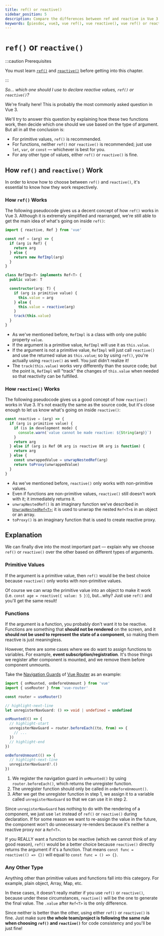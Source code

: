 ```yaml
---
title: ref() or reactive()
sidebar_position: 5
description: Compare the differences between ref and reactive in Vue 3.
keywords: [piesdoc, vue3, vue ref(), vue reactive(), vue ref() or reactive()]
---
```


# `ref()` or `reactive()`

:::caution Prerequisites

You must learn [`ref()`](./ref-and-ref#what-is-ref) and [`reactive()`](./reactive#what-is-reactive) before getting into this chapter.

:::

*So... which one should I use to declare reactive values, `ref()` or `reactive()`?*

We're finally here! This is probably the most commonly asked question in Vue 3.

We'll try to answer this question by explaining how these two functions work, then decide which one should we use based on the type of argument. But all in all the conclusion is:

- For primitive values, `ref()` is recommended.
- For functions, neither `ref()` nor `reactive()` is recommended; just use `let`, `var`, or `const` — whichever is best for you.
- For any other type of values, either `ref()` or `reactive()` is fine.

## How `ref()` and `reactive()` Work

In order to know how to choose between `ref()` and `reactive()`, it's essential to know how they work respectively.

### How `ref()` Works

The following pseudocode gives us a decent concept of how `ref()` works in Vue 3. Although it is extremely simplified and rearranged, we're still able to get the main idea of what's going on inside `ref()`:

```ts showLineNumbers
import { reactive, Ref } from 'vue'

const ref = (arg) => {
  if (arg is Ref) {
    return arg
  } else {
    return new RefImpl(arg)
  }
}

class RefImp<T> implements Ref<T> {
  public value: T

  constructor(arg: T) {
    if (arg is primitive value) {
      this.value = arg
    } else {
      this.value = reactive(arg)
    }
    track(this.value)
  }
}
```

- As we've mentioned before, `RefImpl` is a class with only one public property `value`.
- If the argument is a primitive value, `RefImpl` will use it as `this.value`.
- If the argument is not a primitive value, `RefImpl` will just call `reactive()` and use the returned value as `this.value`; so by using `ref()`, you're actually using `reactive()` as well. You just didn't realize it!
- The `track(this.value)` works very differently than the source code; but the point is, `RefImpl` will "track" the changes of `this.value` when needed so that reactivity can be fulfilled.

### How `reactive()` Works

The following pseudocode gives us a good concept of how `reactive()` works in Vue 3. It's not exactly the same as the source code, but it's close enough to let us know what's going on inside `reactive()`:

```ts showLineNumbers
const reactive = (arg) => {
  if (arg is primitive value) {
    if (is in development mode) {
      console.warn(`value cannot be made reactive: ${String(arg)}`)
    }
    return arg
  } else if (arg is Ref OR arg is reactive OR arg is function) {
    return arg
  } else {
    const unwrappedValue = unwrapNestedRef(arg)
    return toProxy(unwrappedValue)
  }
}
```

- As we've mentioned before, `reactive()` only works with non-primitive values.
- Even if functions are non-primitive values, `reactive()` still doesn't work with it; it immediately returns it.
- `unwrapNestedRef()` is an imaginary function we've described in [`UnwrapNestedRef<T>`](./unwrap-nested-ref#what-is-unwrapnestedreft); it is used to unwrap the nested `Ref<T>`s in an object or an array.
- `toProxy()` is an imaginary function that is used to create reactive proxy.

## Explanation

We can finally dive into the most important part — explain why we choose `ref()` or `reactive()` over the other based on different types of arguments.

### Primitive Values

If the argument is a primitive value, then `ref()` would be the best choice because `reactive()` only works with non-primitive values.

Of course we can wrap the primitive value into an object to make it work (i.e. `const age = reactive({ value: 5 })`), but...why? Just use `ref()` and you'll get the same result!

### Functions

If the argument is a function, you probably don't want it to be reactive. Functions are something that **should not be rendered** on the screen, and it **should not be used to represent the state of a component**, so making them reactive is just meaningless.

However, there are some cases where we do want to assign functions to variables. For example, **event subscription/registration**. It's those things we register after component is mounted, and we remove them before component unmounts.

Take the [Navigation Guards](https://router.vuejs.org/guide/advanced/navigation-guards.html#global-before-guards) of [Vue Router](https://router.vuejs.org/) as an example:

```ts showLineNumbers
import { onMounted, onBeforeUnmount } from 'vue'
import { useRouter } from 'vue-router'

const router = useRouter()

// highlight-next-line
let unregisterNavGuard: () => void | undefined = undefined

onMounted(() => {
  // highlight-start
  unregisterNavGuard = router.beforeEach((to, from) => {
    // ...
  })
  // highlight-end
})

onBeforeUnmount(() => {
  // highlight-next-line
  unregisterNavGuard?.()
})
```

1. We register the navigation guard in `onMounted()` by using `router.beforeEach()`, which returns the unregister function.
2. The unregister function should only be called in `onBeforeUnmount()`.
3. After we get the unregister function in step 1, we assign it to a variable called `unregisterNavGuard` so that we can use it in step 2.

Since `unregisterNavGuard` has nothing to do with the rendering of a component, we just use `let` instead of `ref()` or `reactive()` during declaration. If for some reason we want to re-assign the value in the future, the component won't do unnecessary re-renders because it's neither a reactive proxy nor a `Ref<T>`.

If you REALLY want a function to be reactive (which we cannot think of any good reason), `ref()` would be a better choice because `reactive()` directly returns the argument if it's a function. That means `const func = reactive(() => {})` will equal to `const func = () => {}`.

### Any Other Type

Anything other than primitive values and functions fall into this category. For example, plain object, Array, Map, etc.

In these cases, it doesn't really matter if you use `ref()` or `reactive()`, because under these circumstances, `reactive()` will be the one to generate the final value. The `.value` after `Ref<T>` is the only difference.

Since neither is better than the other, using either `ref()` or `reactive()` is fine. Just make sure **the whole team/project is following the same rule when choosing `ref()` and `reactive()`** for code consistency and you'll be just fine!